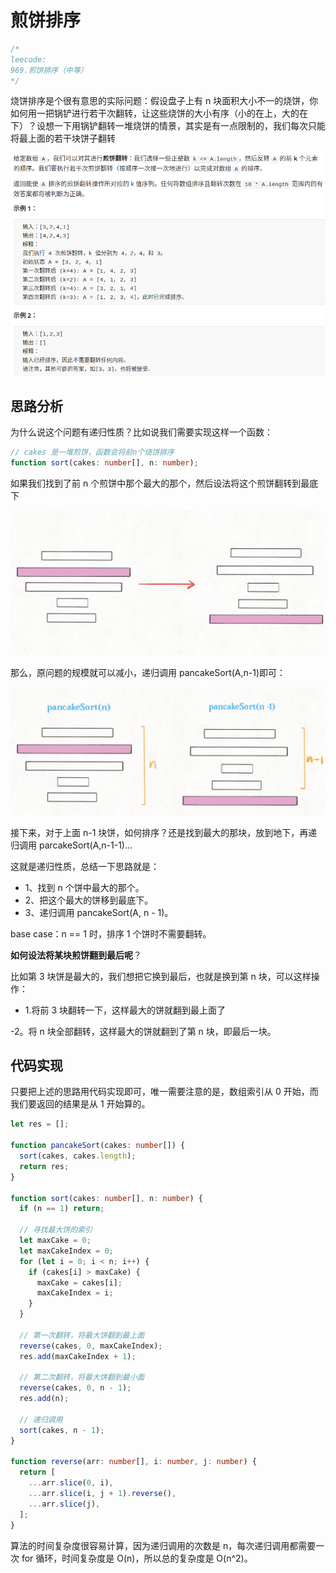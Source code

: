 # 煎饼排序

```typescript
/*
leecode:
969.煎饼排序（中等）
*/
```

烧饼排序是个很有意思的实际问题：假设盘子上有 n 块面积大小不一的烧饼，你如何用一把锅铲进行若干次翻转，让这些烧饼的大小有序（小的在上，大的在下）？设想一下用锅铲翻转一堆烧饼的情景，其实是有一点限制的，我们每次只能将最上面的若干块饼子翻转

![煎饼排序1](../../../resource/blogs/images/algorithm/煎饼排序1.png)

## 思路分析

为什么说这个问题有递归性质？比如说我们需要实现这样一个函数：

```typescript
// cakes 是一堆煎饼，函数会将前n个烧饼排序
function sort(cakes: number[], n: number);
```

如果我们找到了前 n 个煎饼中那个最大的那个，然后设法将这个煎饼翻转到最底下

![煎饼排序2](../../../resource/blogs/images/algorithm/煎饼排序2.png)

那么，原问题的规模就可以减小，递归调用 pancakeSort(A,n-1)即可：

![煎饼排序3](../../../resource/blogs/images/algorithm/煎饼排序3.png)

接下来，对于上面 n-1 块饼，如何排序？还是找到最大的那块，放到地下，再递归调用 parcakeSort(A,n-1-1)...

这就是递归性质，总结一下思路就是：

- 1、找到 n 个饼中最大的那个。
- 2、把这个最大的饼移到最底下。
- 3、递归调用 pancakeSort(A, n - 1)。

base case：n == 1 时，排序 1 个饼时不需要翻转。

**如何设法将某块煎饼翻到最后呢**？

比如第 3 块饼是最大的，我们想把它换到最后，也就是换到第 n 块，可以这样操作：

- 1.将前 3 块翻转一下，这样最大的饼就翻到最上面了

-2。将 n 块全部翻转，这样最大的饼就翻到了第 n 块，即最后一块。

## 代码实现

只要把上述的思路用代码实现即可，唯一需要注意的是，数组索引从 0 开始，而我们要返回的结果是从 1 开始算的。

```typescript
let res = [];

function pancakeSort(cakes: number[]) {
  sort(cakes, cakes.length);
  return res;
}

function sort(cakes: number[], n: number) {
  if (n == 1) return;

  // 寻找最大饼的索引
  let maxCake = 0;
  let maxCakeIndex = 0;
  for (let i = 0; i < n; i++) {
    if (cakes[i] > maxCake) {
      maxCake = cakes[i];
      maxCakeIndex = i;
    }
  }

  // 第一次翻转，将最大饼翻到最上面
  reverse(cakes, 0, maxCakeIndex);
  res.add(maxCakeIndex + 1);

  // 第二次翻转，将最大饼翻到最小面
  reverse(cakes, 0, n - 1);
  res.add(n);

  // 递归调用
  sort(cakes, n - 1);
}

function reverse(arr: number[], i: number, j: number) {
  return [
    ...arr.slice(0, i),
    ...arr.slice(i, j + 1).reverse(),
    ...arr.slice(j),
  ];
}
```

算法的时间复杂度很容易计算，因为递归调用的次数是 n，每次递归调用都需要一次 for 循环，时间复杂度是 O(n)，所以总的复杂度是 O(n^2)。
